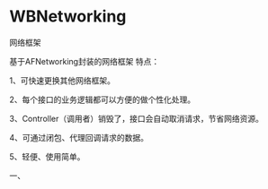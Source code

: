 # WBNetworking
网络框架

基于AFNetworking封装的网络框架
特点：

1、可快速更换其他网络框架。

2、每个接口的业务逻辑都可以方便的做个性化处理。

3、Controller（调用者）销毁了，接口会自动取消请求，节省网络资源。

4、可通过闭包、代理回调请求的数据。

5、轻便、使用简单。

一、
